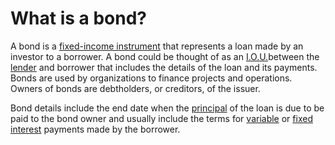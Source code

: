# What is a bond?

A bond is a [fixed-income instrument](https://www.investopedia.com/terms/f/fixed-incomesecurity.asp) that represents a loan made by an investor to a borrower. A bond could be thought of as an [I.O.U.](https://www.investopedia.com/terms/i/iou.asp)between the [lender](https://www.investopedia.com/terms/l/lender.asp) and borrower that includes the details of the loan and its payments. Bonds are used by organizations to finance projects and operations. Owners of bonds are debtholders, or creditors, of the issuer.

Bond details include the end date when the [principal](https://www.investopedia.com/terms/p/principal.asp) of the loan is due to be paid to the bond owner and usually include the terms for [variable](https://www.investopedia.com/terms/v/variableinterestrate.asp) or [fixed interest](https://www.investopedia.com/terms/f/fixedinterestrate.asp) payments made by the borrower.

